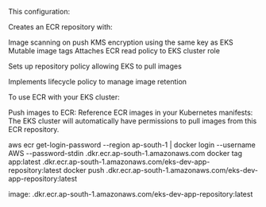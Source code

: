 This configuration:

Creates an ECR repository with:

Image scanning on push
KMS encryption using the same key as EKS
Mutable image tags
Attaches ECR read policy to EKS cluster role

Sets up repository policy allowing EKS to pull images

Implements lifecycle policy to manage image retention

To use ECR with your EKS cluster:

Push images to ECR:
Reference ECR images in your Kubernetes manifests:
The EKS cluster will automatically have permissions to pull images from this ECR repository.

aws ecr get-login-password --region ap-south-1 | docker login --username AWS --password-stdin <account-id>.dkr.ecr.ap-south-1.amazonaws.com
docker tag app:latest <account-id>.dkr.ecr.ap-south-1.amazonaws.com/eks-dev-app-repository:latest
docker push <account-id>.dkr.ecr.ap-south-1.amazonaws.com/eks-dev-app-repository:latest

image: <account-id>.dkr.ecr.ap-south-1.amazonaws.com/eks-dev-app-repository:latest